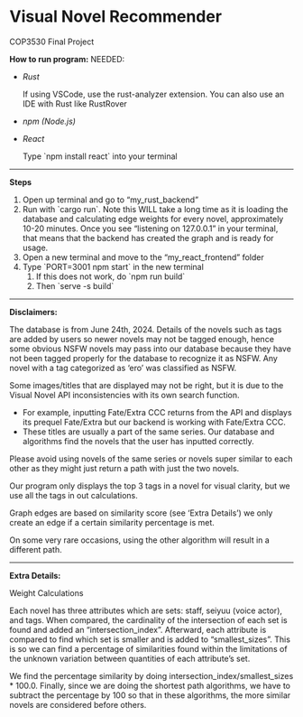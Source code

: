 # Visual Novel Recommender
COP3530 Final Project

**How to run program:**
NEEDED:
- *Rust* 
<ol> If using VSCode, use the rust-analyzer extension. You can  also use an IDE with Rust like RustRover </ol>

- *npm (Node.js)* 
<ol> </ol>

- *React*
<ol> Type `npm install react` into your terminal </ol>

---
**Steps**
<ol>
    <li> Open up terminal and go to “my_rust_backend” </li>
    <li> Run with `cargo run`. Note this WILL take a long time as it is loading the database and calculating edge weights for every novel, approximately 10-20 minutes. Once you see “listening on 127.0.0.1” in your terminal, that means that the backend has created the graph and is ready for usage. </li>
    <li> Open a new terminal and move to the “my_react_frontend” folder </li>
    <li>Type `PORT=3001 npm start` in the new terminal
        <ol>
          <li> If this does not work, do `npm run build` </li>
          <li> Then `serve -s build` </li>
        </ol>
    </li>
</ol>

---
**Disclaimers:**

The database is from June 24th, 2024. Details of the novels such as tags are added by users so newer novels may not be tagged enough, hence some obvious NSFW novels may pass into our database because they have not been tagged properly for the database to recognize it as NSFW.
Any novel with a tag categorized as ‘ero’ was classified as NSFW.

Some images/titles that are displayed may not be right, but it is due to the Visual Novel API inconsistencies with its own search function.
<ul>
  <li>For example, inputting Fate/Extra CCC returns from the API and displays its prequel Fate/Extra but our backend is working with Fate/Extra CCC.
</li>
  <li>These titles are usually a part of the same series. Our database and algorithms find the novels that the user has inputted correctly.
</li>

</ul>
Please avoid using novels of the same series or novels super similar to each other as they might just return a path with just the two novels.

Our program only displays the top 3 tags in a novel for visual clarity, but we use all the tags in out calculations.

Graph edges are based on similarity score (see ‘Extra Details’) we only create an edge if a certain similarity percentage is met.

On some very rare occasions, using the other algorithm will result in a different path.

---

**Extra Details:**

Weight Calculations

Each novel has three attributes which are sets: staff, seiyuu (voice actor), and tags. When compared, the cardinality of the intersection of each set is found and added an “intersection_index”. Afterward, each attribute is compared to find which set is smaller and is added to “smallest_sizes”. This is so we can find a percentage of similarities found within the limitations of the unknown variation between quantities of each attribute’s set.

We find the percentage similarity by doing intersection_index/smallest_sizes * 100.0. Finally, since we are doing the shortest path algorithms, we have to subtract the percentage by 100 so that in these algorithms, the more similar novels are considered before others.


